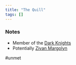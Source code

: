 ```yaml
---
title: "The Quill"
tags: []
---
```


### Notes
- Member of the [Dark Knights](content/Organizations/Dark%20Knights.md)
- Potentially [Zivan Margolyn](content/NPCs/Zivan%20Margolyn.md)

#unmet 